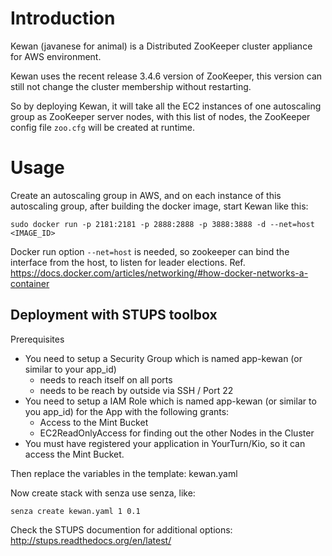 Introduction
============
Kewan (javanese for animal) is a Distributed ZooKeeper cluster appliance for AWS environment.

Kewan uses the recent release 3.4.6 version of ZooKeeper, this version can still not change the cluster membership without restarting.

So by deploying Kewan, it will take all the EC2 instances of one autoscaling group as ZooKeeper server nodes, with this list of nodes, the ZooKeeper config file ```zoo.cfg``` will be created at runtime.

Usage
=====
Create an autoscaling group in AWS, and on each instance of this autoscaling group, after building the docker image, start Kewan like this:
```
sudo docker run -p 2181:2181 -p 2888:2888 -p 3888:3888 -d --net=host <IMAGE_ID>
```
Docker run option ```--net=host``` is needed, so zookeeper can bind the interface from the host, to listen for leader elections. Ref. https://docs.docker.com/articles/networking/#how-docker-networks-a-container

Deployment with STUPS toolbox
-----------------------------
Prerequisites
* You need to setup a Security Group which is named app-kewan (or similar to your app_id)
  * needs to reach itself on all ports
  * needs to be reach by outside via SSH / Port 22
* You need to setup a IAM Role which is named app-kewan (or similar to you app_id) for the App with the following grants:
  * Access to the Mint Bucket
  * EC2ReadOnlyAccess for finding out the other Nodes in the Cluster
* You must have registered your application in YourTurn/Kio, so it can access the Mint Bucket.

Then replace the variables in the template: kewan.yaml

Now create stack with senza use senza, like:
```
senza create kewan.yaml 1 0.1
```
Check the STUPS documention for additional options:
http://stups.readthedocs.org/en/latest/
